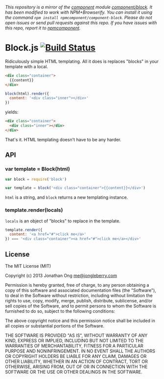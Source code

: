 *This repository is a mirror of the [component](http://component.io) module [component/block](http://github.com/component/block). It has been modified to work with NPM+Browserify. You can install it using the command `npm install npmcomponent/component-block`. Please do not open issues or send pull requests against this repo. If you have issues with this repo, report it to [npmcomponent](https://github.com/airportyh/npmcomponent).*
# Block.js [![Build Status](https://travis-ci.org/component/block.png)](https://travis-ci.org/component/block)

Ridiculously simple HTML templating.
All it does is replaces "blocks" in your template with a local.

```html
<div class="container">
  {{content}}
</div>
```

```js
block(html).render({
  content: '<div class="inner"></div>'
})
```

yields:

```html
<div class="container">
  <div class="inner"></div>
</div>
```

That's it. HTML templating doesn't have to be any harder.

## API

### var template = Block(html)

```js
var block = require('block')

var template = block('<div class="container">{{content}}</div>')
```

`html` is a string, and `block` returns a new templating instance.

### template.render(locals)

`locals` is an object of "blocks" to replace in the template.

```js
template.render({
  content: '<a href="#">click me</a>'
}) === '<div class="container"><a href="#">click me</a></div>'
```

## License

The MIT License (MIT)

Copyright (c) 2013 Jonathan Ong me@jongleberry.com

Permission is hereby granted, free of charge, to any person obtaining a copy
of this software and associated documentation files (the "Software"), to deal
in the Software without restriction, including without limitation the rights
to use, copy, modify, merge, publish, distribute, sublicense, and/or sell
copies of the Software, and to permit persons to whom the Software is
furnished to do so, subject to the following conditions:

The above copyright notice and this permission notice shall be included in
all copies or substantial portions of the Software.

THE SOFTWARE IS PROVIDED "AS IS", WITHOUT WARRANTY OF ANY KIND, EXPRESS OR
IMPLIED, INCLUDING BUT NOT LIMITED TO THE WARRANTIES OF MERCHANTABILITY,
FITNESS FOR A PARTICULAR PURPOSE AND NONINFRINGEMENT. IN NO EVENT SHALL THE
AUTHORS OR COPYRIGHT HOLDERS BE LIABLE FOR ANY CLAIM, DAMAGES OR OTHER
LIABILITY, WHETHER IN AN ACTION OF CONTRACT, TORT OR OTHERWISE, ARISING FROM,
OUT OF OR IN CONNECTION WITH THE SOFTWARE OR THE USE OR OTHER DEALINGS IN
THE SOFTWARE.
